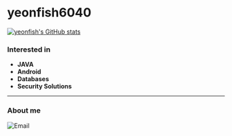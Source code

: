 # yeonfish6040

[![yeonfish's GitHub stats](https://github-readme-stats.vercel.app/api?username=yeonfish6040)](https://github.com/anuraghazra/github-readme-stats)

### Interested in
- **JAVA**
- **Android**
- **Databases**
- **Security Solutions**



<hr>

### About me
![Email](https://img.shields.io/badge/Email-yeonfish6040@gmail.com-green)
